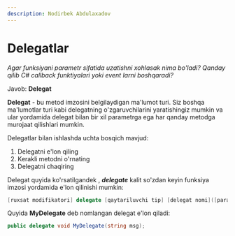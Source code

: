 ```yaml
---
description: Nodirbek Abdulaxadov
---
```


# Delegatlar

_Agar funksiyani parametr sifatida uzatishni xohlasak nima bo'ladi?
Qanday qilib C# callback funktiyalari yoki event larni boshqaradi?_

Javob: **Delegat**

**Delegat** - bu metod imzosini belgilaydigan ma'lumot turi. Siz boshqa ma'lumotlar turi kabi delegatning o'zgaruvchilarini yaratishingiz mumkin va ular yordamida delegat bilan bir xil parametrga ega har qanday metodga murojaat qilishlari mumkin.

Delegatlar bilan ishlashda uchta bosqich mavjud:
1. Delegatni e'lon qiling
2. Kerakli metodni o'rnating
3. Delegatni chaqiring

Delegat quyida ko'rsatilgandek , **_delegate_** kalit so'zdan keyin funksiya imzosi yordamida e'lon qilinishi mumkin:

```csharp
[ruxsat modifikatori] delegate [qaytariluvchi tip] [delegat nomi]([parameterlar])
```

Quyida **MyDelegate** deb nomlangan delegat e'lon qiladi:

```csharp
public delegate void MyDelegate(string msg);
```
